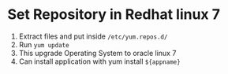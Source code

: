 # Set Repository in Redhat linux 7 

1. Extract files and put inside `/etc/yum.repos.d/` 
2. Run `yum update`
3. This upgrade Operating System to oracle linux 7
4. Can install application with yum install `${appname}`


